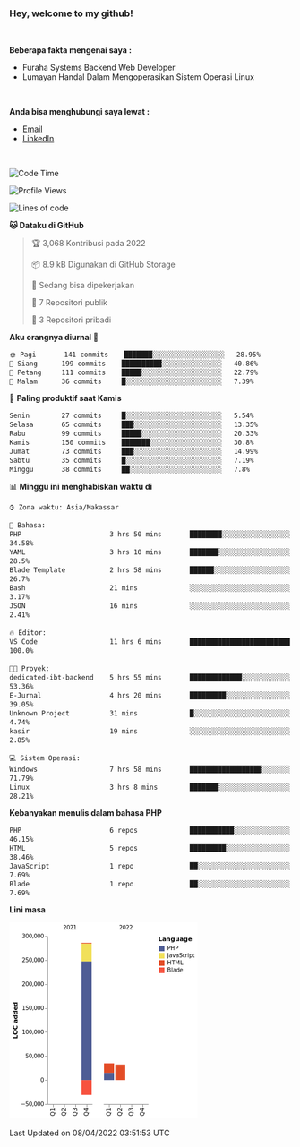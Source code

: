 <h3>Hey, welcome to my github!</h3>

<br>

<p><strong>Beberapa fakta mengenai saya :</strong></p>

<ul>
  <li>Furaha Systems Backend Web Developer</li>
  <li>Lumayan Handal Dalam Mengoperasikan Sistem Operasi Linux</li>
</ul>

<br>

<p><strong>Anda bisa menghubungi saya lewat :</strong></p>

<ul>
  <li><a href="mailto:renaldiapriyanto419@gmail.com">Email</a></li>
  <li><a href="https://www.linkedin.com/in/renaldi-kadang-314314206/">LinkedIn</a></li>
</ul>

<br>

<!--START_SECTION:waka-->
![Code Time](http://img.shields.io/badge/Code%20Time-58%20hrs%2025%20mins-blue)

![Profile Views](http://img.shields.io/badge/Profil%20dilihat-2-blue)

![Lines of code](https://img.shields.io/badge/Sejak%20Hello%20World%20aku%20telah%20menulis-323%20Thousand%20baris%20kode-blue)

**🐱 Dataku di GitHub** 

> 🏆 3,068 Kontribusi pada 2022
 > 
> 📦 8.9 kB Digunakan di GitHub Storage 
 > 
> 💼 Sedang bisa dipekerjakan
 > 
> 📜 7 Repositori publik 
 > 
> 🔑 3 Repositori pribadi  
 > 
**Aku orangnya diurnal 🐤** 

```text
🌞 Pagi       141 commits    ███████░░░░░░░░░░░░░░░░░░   28.95% 
🌆 Siang      199 commits    ██████████░░░░░░░░░░░░░░░   40.86% 
🌃 Petang     111 commits    █████░░░░░░░░░░░░░░░░░░░░   22.79% 
🌙 Malam      36 commits     █░░░░░░░░░░░░░░░░░░░░░░░░   7.39%

```
📅 **Paling produktif saat Kamis** 

```text
Senin        27 commits     █░░░░░░░░░░░░░░░░░░░░░░░░   5.54% 
Selasa       65 commits     ███░░░░░░░░░░░░░░░░░░░░░░   13.35% 
Rabu         99 commits     █████░░░░░░░░░░░░░░░░░░░░   20.33% 
Kamis        150 commits    ███████░░░░░░░░░░░░░░░░░░   30.8% 
Jumat        73 commits     ███░░░░░░░░░░░░░░░░░░░░░░   14.99% 
Sabtu        35 commits     █░░░░░░░░░░░░░░░░░░░░░░░░   7.19% 
Minggu       38 commits     ██░░░░░░░░░░░░░░░░░░░░░░░   7.8%

```


📊 **Minggu ini menghabiskan waktu di** 

```text
⌚︎ Zona waktu: Asia/Makassar

💬 Bahasa: 
PHP                      3 hrs 50 mins       ████████░░░░░░░░░░░░░░░░░   34.58% 
YAML                     3 hrs 10 mins       ███████░░░░░░░░░░░░░░░░░░   28.5% 
Blade Template           2 hrs 58 mins       ██████░░░░░░░░░░░░░░░░░░░   26.7% 
Bash                     21 mins             ░░░░░░░░░░░░░░░░░░░░░░░░░   3.17% 
JSON                     16 mins             ░░░░░░░░░░░░░░░░░░░░░░░░░   2.41%

🔥 Editor: 
VS Code                  11 hrs 6 mins       █████████████████████████   100.0%

🐱‍💻 Proyek: 
dedicated-ibt-backend    5 hrs 55 mins       █████████████░░░░░░░░░░░░   53.36% 
E-Jurnal                 4 hrs 20 mins       █████████░░░░░░░░░░░░░░░░   39.05% 
Unknown Project          31 mins             █░░░░░░░░░░░░░░░░░░░░░░░░   4.74% 
kasir                    19 mins             ░░░░░░░░░░░░░░░░░░░░░░░░░   2.85%

💻 Sistem Operasi: 
Windows                  7 hrs 58 mins       ██████████████████░░░░░░░   71.79% 
Linux                    3 hrs 8 mins        ███████░░░░░░░░░░░░░░░░░░   28.21%

```

**Kebanyakan menulis dalam bahasa PHP** 

```text
PHP                      6 repos             ███████████░░░░░░░░░░░░░░   46.15% 
HTML                     5 repos             █████████░░░░░░░░░░░░░░░░   38.46% 
JavaScript               1 repo              ██░░░░░░░░░░░░░░░░░░░░░░░   7.69% 
Blade                    1 repo              ██░░░░░░░░░░░░░░░░░░░░░░░   7.69%

```


**Lini masa**

![Chart not found](https://raw.githubusercontent.com/Sylent-Sys/Sylent-Sys/main/charts/bar_graph.png) 


 Last Updated on 08/04/2022 03:51:53 UTC
<!--END_SECTION:waka-->
